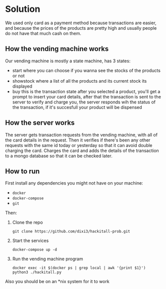# Solution
We used only card as a payment method because transactions are easier, and because the prices of the products
are pretty high and usually people do not have that much cash on them.


## How the vending machine works
Our vending machine is mostly a state machine, has 3 states: 
* start where you can choose if you wanna see the stocks of the products or not
* showstock where a list of all the products and its current stock its displayed
* buy this is the transaction state after you selected a product, you'll get a prompt to 
insert your card details, after that the transaction is sent to the server to verify and 
charge you, the server responds wih the status of the transaction, if it's succesfull your
product will be dispensed

## How the server works
The server gets transaction requests from the vending machine, with all of the card details in the request. 
Then it verifies if there's been any other requests with the same id today or yesterday so that it can avoid 
double charging the card. Charges the card and adds the details of the transaction to a mongo database so that 
it can be checked later.

## How to run
First install any dependencies you might not have on your machine:
* `docker`
* `docker-compose`
* `git`

Then:

1. Clone the repo

    `git clone https://github.com/dixi3/hackitall-prob.git`

2. Start the services    
    
    `docker-compose up -d`

3. Run the vending machine program

    `docker exec -it $(docker ps | grep local | awk '{print $1}')  python3 ./hackitall.py`

Also you should be on an *nix system for it to work
